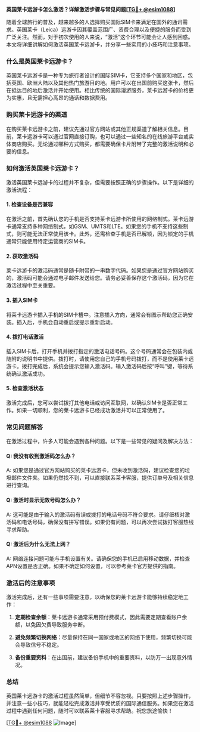 **英国莱卡远游卡怎么激活？详解激活步骤与常见问题[[TG💪+ @esim1088](https://t.me/s/esim1088)]**

随着全球旅行的普及，越来越多的人选择购买国际SIM卡来满足在国外的通讯需求。英国莱卡（Leica）远游卡因其覆盖范围广、资费合理以及便捷的服务而受到广泛关注。然而，对于初次使用的人来说，“激活”这个环节可能会让人感到困惑。本文将详细讲解如何激活英国莱卡远游卡，并分享一些实用的小技巧和注意事项。

### 什么是英国莱卡远游卡？

英国莱卡远游卡是一种专为旅行者设计的国际SIM卡，它支持多个国家和地区，包括英国、欧洲大陆以及其他热门旅游目的地。用户可以在出国前购买这张卡，然后在抵达目的地后激活并开始使用。相比传统的国际漫游服务，莱卡远游卡的价格更为实惠，且无需担心高昂的通话和数据费用。

### 购买莱卡远游卡的渠道

在购买莱卡远游卡之前，建议先通过官方网站或其他正规渠道了解相关信息。目前，莱卡远游卡可以通过官网直接订购，也可以通过一些知名的在线旅游平台或实体商店购买。无论通过哪种方式购买，都需要确保卡片附带了完整的激活说明和必要的信息。

### 如何激活英国莱卡远游卡？

激活英国莱卡远游卡的过程并不复杂，但需要按照正确的步骤操作。以下是详细的激活流程：

#### 1. **检查设备是否兼容**
   在激活之前，首先确认您的手机是否支持莱卡远游卡所使用的网络制式。莱卡远游卡通常支持多种网络制式，如GSM、UMTS和LTE。如果您的手机不支持这些制式，则可能无法正常使用该卡。此外，还需检查手机是否已解锁，因为锁定的手机通常只能使用特定运营商的SIM卡。

#### 2. **获取激活码**
   莱卡远游卡的激活码通常是随卡附带的一串数字代码。如果您是通过官方网站购买的，激活码可能会通过电子邮件发送给您。请务必妥善保存这个激活码，因为它在激活过程中至关重要。

#### 3. **插入SIM卡**
   将莱卡远游卡插入手机的SIM卡槽中。注意插入方向，通常会有图示帮助您正确安装。插入后，手机会自动重启或提示重新启动。

#### 4. **拨打电话激活**
   插入SIM卡后，打开手机并拨打指定的激活电话号码。这个号码通常会在包装内或随附的说明书中提供。拨打时，请使用您自己的手机号码拨打，而不是使用莱卡远游卡。拨打完成后，系统会提示您输入激活码。输入激活码后按“呼叫”键，等待系统确认激活成功。

#### 5. **检查激活状态**
   激活完成后，您可以尝试拨打其他电话或访问互联网，以确认SIM卡是否正常工作。如果一切顺利，您的莱卡远游卡已经成功激活并可以正常使用了。

### 常见问题解答

在激活过程中，许多人可能会遇到各种问题。以下是一些常见的疑问及解决方法：

#### Q: 我没有收到激活码怎么办？
A: 如果您是通过官方网站购买的莱卡远游卡，但未收到激活码，建议检查您的垃圾邮件文件夹。如果仍然找不到，可以直接联系莱卡客服，提供订单号及相关信息进行查询。

#### Q: 激活时显示无效号码怎么办？
A: 这可能是由于输入的激活码有误或拨打的电话号码不符合要求。请仔细核对激活码和电话号码，确保没有拼写错误。如果仍有问题，可以再次尝试拨打客服热线寻求帮助。

#### Q: 激活后为什么无法上网？
A: 网络连接问题可能与手机设置有关。请确保您的手机已启用移动数据，并检查APN设置是否正确。如果不确定如何设置，可以参考莱卡官方提供的指南。

### 激活后的注意事项

激活完成后，还有一些事项需要注意，以确保您的莱卡远游卡能够持续稳定地工作：

1. **定期检查余额**：莱卡远游卡通常采用预付费模式，因此需要定期查看账户余额，以免因欠费导致服务中断。
   
2. **避免频繁切换网络**：尽量保持在同一国家或地区的网络下使用，频繁切换可能会导致信号不稳定。

3. **备份重要资料**：在出国前，建议备份手机中的重要资料，以防万一出现意外情况。

### 总结

英国莱卡远游卡的激活过程虽然简单，但细节不容忽视。只要按照上述步骤操作，并注意一些小技巧，就能轻松完成激活并享受优质的国际通信服务。如果您在激活过程中遇到任何问题，随时可以联系莱卡客服寻求帮助。祝您旅途愉快！

[[TG💪+ @esim1088](https://t.me/s/esim1088) ![Image](https://i.postimg.cc/4NQfJmqS/Snipaste-2025-05-13-00-14-12.png)]